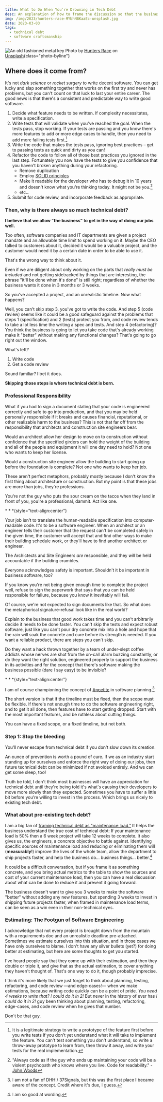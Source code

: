 ```yaml
---
title: What to Do When You’re Drowning in Tech Debt
desc: An explanation of how to frame the discussion so that the business sees value in reducing and preventing technical debt.
img: /img/2023/hunters-race-MYbhN8KaaEc-unsplash.jpg
date: 2023-03-03
tags:
  - technical debt
  - software craftsmanship
---
```


![An old fashioned metal key](/img/2023/hunters-race-MYbhN8KaaEc-unsplash.jpg)
Photo by <a href="https://unsplash.com/@huntersrace?utm_source=unsplash&utm_medium=referral&utm_content=creditCopyText">Hunters Race</a> on <a href="https://unsplash.com/photos/MYbhN8KaaEc?utm_source=unsplash&utm_medium=referral&utm_content=creditCopyText">Unsplash</a>{class="photo-byline"}

## Where does it come from?

It's not _dark science_ or _rocket surgery_ to write decent software. You can get lucky and slap something together that works on the first try and never has problems, but you can't count on that luck to last your entire career. The good news is that there's a consistent and predictable way to write good software.

1. Decide what feature needs to be written. If complexity necessitates, write a specification.
2. Write tests that will validate when you've reached the goal. When the tests pass, stop working. If your tests are passing and you know there's more features to add or more edge cases to handle, then you need to add more failing tests first.[^0]
3. Write the code that makes the tests pass, ignoring best practices &ndash; get to passing tests as quick and dirty as you can!
4. Refactor the code to follow all of those best practices you ignored in the last step. Fortunately you now have the tests to give you confidence that you haven't broken anything during your refactoring.
   - Remove duplication
   - Employ [SOLID principles](https://en.wikipedia.org/wiki/SOLID)
   - Make it readable for the developer who has to debug it in 10 years and doesn't know what you're thinking today. It might not be you.[^1]
   - etc...
5. Submit for code review, and incorporate feedback as appropriate.

[^0]: It is a legitimate strategy to write a prototype of the feature first before you write tests if you don't yet understand what it will take to implement the feature. You can't test something you don't understand, so write a throw-away prototype to learn from, then throw it away, and write your tests for the real implementation.
[^1]: "Always code as if the guy who ends up maintaining your code will be a violent psychopath who knows where you live. Code for readability." - [John Woods](https://stackoverflow.com/a/878436/751)

### Then, why is there always so much technical debt?

**I believe that we allow "the business" to get in the way of doing our jobs well.**

Too often, software companies and IT departments are given a project mandate and an allowable time limit to spend working on it. Maybe the CEO talked to customers about it, decided it would be a valuable project, and the customer would need it by a certain date in order to be able to use it.

That's the wrong way to think about it.

Even if we are diligent about only working on the parts that _really must be included_ and not getting sidetracked by things that are interesting, the phrase "it'll be done when it's done" is still right; regardless of whether the business wants it done in 3 months or 3 weeks.

So you've accepted a project, and an unrealistic timeline. Now what happens?

Well, you can't skip step 3, you've got to write the code. And step 5 (code review) seems like it could be a good safeguard against the problems that steps 1 (specification) and 2 (tests) protect you from, and code review tends to take a lot less time the writing a spec and tests. And step 4 (refactoring)? You think the business is going to let you take code that's already working make it "better" without making any functional changes? That's going to go right out the window.

What's left?

1. Write code
2. Get a code review

Sound familiar? I bet it does.

**Skipping those steps is where technical debt is born.**

### Professional Responsibility

What if you had to sign a document stating that your code is engineered correctly and safe to go into production, and that you may be held personally responsible if it breaks and causes financial, reputational, or other realizable harm to the business? This is not that far off from the responsibility that architects and construction site engineers bear.

Would an architect allow her design to move on to construction without confidence that the specified girders can hold the weight of the building and all of the people and equipment it will one day need to hold? Not one who wants to keep her license.

Would a construction site engineer allow the building to start going up before the foundation is complete? Not one who wants to keep her job.

These aren't perfect metaphors, probably mostly because I don't know the first thing about architecture or construction. But my point is that these jobs are more than jobs, they're professions.

You're not the guy who puts the sour cream on the tacos when they land in front of you, you're a professional, dammit. Act like one.

\* \* \*{style="text-align:center"}

Your job isn't to translate the human-readable specification into computer-readable code. It's to be a software engineer. When an architect or an engineer tells their customer that the request can't be completed safely in the given time, the customer will accept that and find other ways to make their building schedule work, or they'll have to find another architect or engineer.

The Archictects and Site Engineers _are_ responsible, and they _will_ be held accountable if the building crumbles.

Everyone acknowledges safety is important. Shouldn't it be important in business software, too?

If you know you're not being given enough time to complete the project well, refuse to sign the paperwork that says that you can be held responsible for failure, because you know it inevitably will fail.

Of course, we're not expected to sign documents like that. So what does the metaphorical signature-refusal look like in the real world?

Explain to the business that good work takes time and you can't arbitrarily decide it needs to be done faster. You can't skip the tests and expect robust software, just like you can't pour dry concrete mix into a hole and hope that the rain will soak the concrete and cure before its strength is needed. If you want a reliable product, there are steps you can't skip.

Do they want a hack thrown together by a team of under-slept coffee addicts whose nerves are shot from the on-call alarm buzzing constantly, or do they want the right solution, engineered properly to support the business in its activities and for the concept that there's software making the business possible (dare I say easy) to be invisible?

\* \* \*{style="text-align:center"}

I am of course championing the concept of [Appetite](https://37signals.com/seven-shipping-principles#appetite) in software planning.[^2]

[^2]: I am not a fan of DHH / 37Signals, but this was the first place I became aware of the concept. Credit where it's due, I guess.

The short version is that if the timeline must be fixed, then the scope must be flexible. If there's not enough time to do the software engineering right, and to get it all done, then features have to start getting dropped. Start with the most important features, and be ruthless about cutting things.

You can have a fixed scope, or a fixed timeline, but not both.

### Step 1: Stop the bleeding

You'll never escape from technical debt if you don't slow down its creation.

An ounce of prevention is worth a pound of cure. If we as an industry start standing up for ourselves and enforce the right way of doing our jobs, then future technical debt can be minimized if not avoided entirely. And we can get some sleep, too!

Truth be told, I don't think most businesses will have an appreciation for technical debt until they're being told it's what's causing their developers to move more slowly than they expected. Sometimes you have to suffer a little bit before you're willing to invest in the process. Which brings us nicely to existing tech debt.

### What about pre-existing tech debt?

I am a big fan of [framing technical debt as "maintenance load."](https://stackoverflow.blog/2023/02/27/stop-saying-technical-debt/) It helps the business understand the true cost of technical debt: If your maintenance load is 50% then a 6 week project will take 12 weeks to complete. It also gives us, the engineers, a concrete objective to battle against. Identifying specific sources of maintenance load and reducing or eliminating them will (**measurably!**) improve the lives of the whole team, allow the department to ship projects faster, and help the business do... business things... better.[^3]

It could be a difficult conversation, but if you frame it as something concrete, and you bring actual metrics to the table to show the sources and cost of your current maintenance load, then you can have a real discussion about what can be done to reduce it and prevent it going forward.

The business doesn't want to give you 3 weeks to make the software "better" without adding any new features, but spending 3 weeks to invest in shipping future projects faster, when framed in maintenance load terms, can be seen as a win even in their non-technical eyes.

[^3]: I am so good at wording.

### Estimating: The Footgun of Software Engineering

I acknowledge that not every project is brought down from the mountain with a requirements doc and an unrealistic deadline pre-attached. Sometimes we estimate ourselves into this situation, and in those cases we have only ourselves to blame. I don't have any silver bullets (yet?) for doing better at estimating, but here are some thoughts to get you started.

I've heard people say that they come up with their estimation, and then they double or triple it, and give that as the actual estimation, to cover anything they haven't thought of. That's one way to do it, though probably imprecise.

I think it's more likely that we just forget to think about planning, testing, refactoring, and code review &mdash;and edge-cases!&mdash; when we make estimations, because writing code quickly can be a point of pride. _You need 4 weeks to write that? I could do it in 2!_ But never in the history of ever has _I could do it in 2!_ guy been thinking about planning, testing, refactoring, edge-cases, and code review when he gives that number.

Don't be that guy.
